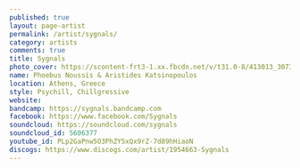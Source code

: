```yaml
---
published: true
layout: page-artist
permalink: /artist/sygnals/
category: artists
comments: true
title: Sygnals
photo_cover: https://scontent-frt3-1.xx.fbcdn.net/v/t31.0-8/413013_307380099304598_1123480871_o.jpg?oh=b1946a5251e6010a92971236989ebf3f&oe=59A617AC
name: Phoebus Noussis & Aristides Katsinopoulos
location: Athens, Greece
style: Psychill, Chillgressive
website: 
bandcamp: https://sygnals.bandcamp.com
facebook: https://www.facebook.com/Sygnals
soundcloud: https://soundcloud.com/sygnals
soundcloud_id: 5606377
youtube_id: PLp2GaPnw5O3PhZY5xQx9rZ-7d89hHiaoN
discogs: https://www.discogs.com/artist/1954663-Sygnals
---
```

